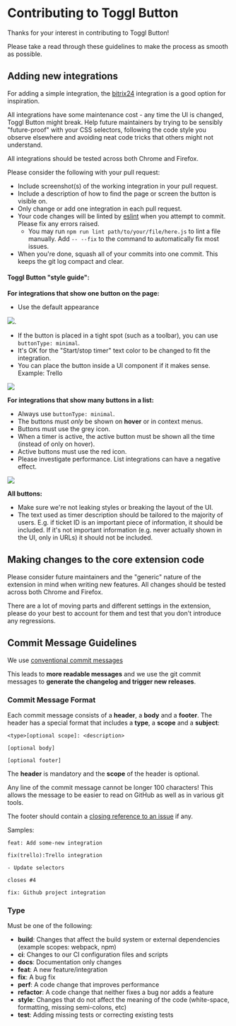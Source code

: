 # Contributing to Toggl Button

Thanks for your interest in contributing to Toggl Button!

Please take a read through these guidelines to make the process as smooth as possible.

## Adding new integrations

For adding a simple integration, the [bitrix24](https://github.com/toggl/toggl-button/blob/master/src/scripts/content/bitrix24.js) integration is a good option for inspiration.

All integrations have some maintenance cost - any time the UI is changed, Toggl Button might break. Help future maintainers by trying to be sensibly "future-proof" with your CSS selectors, following the code style you observe elsewhere and avoiding neat code tricks that others might not understand.

All integrations should be tested across both Chrome and Firefox.

Please consider the following with your pull request:

* Include screenshot(s) of the working integration in your pull request.
* Include a description of how to find the page or screen the button is visible on.
* Only change or add one integration in each pull request.
* Your code changes will be linted by [eslint](https://eslint.org/) when you attempt to commit. Please fix any errors raised.
  * You may run `npm run lint path/to/your/file/here.js` to lint a file manually. Add `-- --fix` to the command to automatically fix most issues.
* When you're done, squash all of your commits into one commit. This keeps the git log compact and clear.

#### Toggl Button "style guide":

**For integrations that show one button on the page:**
* Use the default appearance

![](https://user-images.githubusercontent.com/6432028/54681194-ac58da00-4b03-11e9-8e69-8341d4b786b9.png).

* If the button is placed in a tight spot (such as a toolbar), you can use `buttonType: minimal`.
* It's OK for the "Start/stop timer" text color to be changed to fit the integration.
* You can place the button inside a UI component if it makes sense. Example: Trello

![](https://user-images.githubusercontent.com/6432028/54681196-af53ca80-4b03-11e9-8510-5af04f714907.png)

**For integrations that show many buttons in a list:**
* Always use `buttonType: minimal`.
* The buttons must *only* be shown on **hover** or in context menus.
* Buttons must use the grey icon. ![]()
* When a timer is active, the active button must be shown all the time (instead of only on hover).
* Active buttons must use the red icon. ![]()
* Please investigate performance. List integrations can have a negative effect.

![](https://user-images.githubusercontent.com/6432028/54681215-b8dd3280-4b03-11e9-8bf9-c75712b655b2.png)

**All buttons:**
* Make sure we're not leaking styles or breaking the layout of the UI.
* The text used as timer description should be tailored to the majority of users. E.g. if ticket ID is an important piece of information, it should be included. If it's not important information (e.g. never actually shown in the UI, only in URLs) it should not be included.

## Making changes to the core extension code

Please consider future maintainers and the "generic" nature of the extension in mind when writing new features. All changes should be tested across both Chrome and Firefox.

There are a lot of moving parts and different settings in the extension, please do your best to account for them and test that you don't introduce any regressions.

## Commit Message Guidelines

We use [conventional commit messages](https://www.conventionalcommits.org/en/v1.0.0-beta.3/#summary)

This leads to **more
readable messages** and we use the git commit messages to **generate the changelog and trigger new releases**.

### Commit Message Format
Each commit message consists of a **header**, a **body** and a **footer**.  The header has a special
format that includes a **type**, a **scope** and a **subject**:

```
<type>[optional scope]: <description>

[optional body]

[optional footer]
```

The **header** is mandatory and the **scope** of the header is optional.

Any line of the commit message cannot be longer 100 characters! This allows the message to be easier
to read on GitHub as well as in various git tools.

The footer should contain a [closing reference to an issue](https://help.github.com/articles/closing-issues-via-commit-messages/) if any.

Samples:

```
feat: Add some-new integration
```
```
fix(trello):Trello integration

- Update selectors

closes #4
```
```
fix: Github project integration
```

### Type
Must be one of the following:

* **build**: Changes that affect the build system or external dependencies (example scopes: webpack, npm)
* **ci**: Changes to our CI configuration files and scripts
* **docs**: Documentation only changes
* **feat**: A new feature/integration
* **fix**: A bug fix
* **perf**: A code change that improves performance
* **refactor**: A code change that neither fixes a bug nor adds a feature
* **style**: Changes that do not affect the meaning of the code (white-space, formatting, missing semi-colons, etc)
* **test**: Adding missing tests or correcting existing tests
